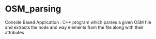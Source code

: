 # OSM_parsing
Console Based Application : C++ program which parses a given OSM file and extracts the node and way elements from the file along with their attributes

